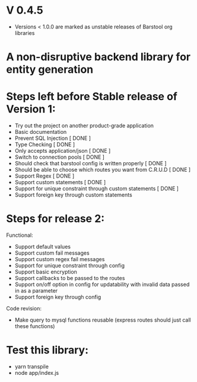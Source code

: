 # V 0.4.5

- Versions < 1.0.0 are marked as unstable releases of Barstool org libraries

# A non-disruptive backend library for entity generation

# Steps left before Stable release of Version 1:

- Try out the project on another product-grade application
- Basic documentation
- Prevent SQL Injection [ DONE ]
- Type Checking [ DONE ]
- Only accepts application/json [ DONE ]
- Switch to connection pools [ DONE ]
- Should check that barstool config is written properly [ DONE ]
- Should be able to choose which routes you want from C.R.U.D [ DONE ]
- Support Regex [ DONE ]
- Support custom statements [ DONE ]
- Support for unique constraint through custom statements [ DONE ]
- Support foreign key through custom statements

# Steps for release 2:

Functional:

- Support default values
- Support custom fail messages
- Support custom regex fail messages
- Support for unique constraint through config
- Support basic encryption
- Support callbacks to be passed to the routes
- Support on/off option in config for updatability with invalid data passed in as a parameter
- Support foreign key through config

Code revision:

- Make query to mysql functions reusable (express routes should just call these functions)

# Test this library:

- yarn transpile
- node app/index.js
